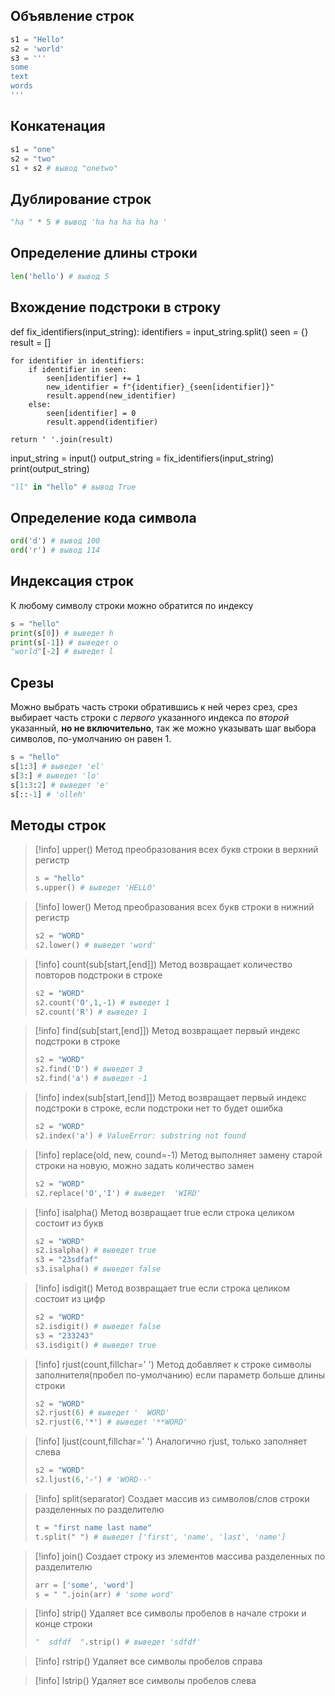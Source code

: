## Объявление строк

```python
s1 = "Hello"
s2 = 'world'
s3 = '''
some
text
words
'''
```

## Конкатенация

```python
s1 = "one"
s2 = "two"
s1 + s2 # вывод "onetwo"
```

## Дублирование строк

```python
"ha " * 5 # вывод 'ha ha ha ha ha '
```

## Определение длины строки

```python
len('hello') # вывод 5
```

## Вхождение подстроки в строку
def fix_identifiers(input_string):
    identifiers = input_string.split()
    seen = {}
    result = []

    for identifier in identifiers:
        if identifier in seen:
            seen[identifier] += 1
            new_identifier = f"{identifier}_{seen[identifier]}"
            result.append(new_identifier)
        else:
            seen[identifier] = 0
            result.append(identifier)

    return ' '.join(result)

input_string = input()
output_string = fix_identifiers(input_string)
print(output_string)

```python
"ll" in "hello" # вывод True
```

## Определение кода символа

```python
ord('d') # вывод 100
ord('r') # вывод 114
```

## Индексация строк

К любому символу строки можно обратится по индексу

```python
s = "hello"
print(s[0]) # выведет h
print(s[-1]) # выведет o
"world"[-2] # выведет l
```

## Срезы

Можно выбрать часть строки обратившись к ней через срез, срез выбирает часть строки с *первого* указанного индекса по *второй* указанный, **но не включительно**, так же можно указывать шаг выбора символов, по-умолчанию он равен 1. 

```python
s = "hello"
s[1:3] # выведет 'el'
s[3:] # выведет 'lo'
s[1:3:2] # выведет 'e'
s[::-1] # 'olleh'
```

## Методы строк

>[!info] upper() 
>Метод преобразования всех букв строки в верхний регистр
>```python
>s = "hello"
> s.upper() # выведет 'HELLO'
> ```

>[!info] lower()
>Метод преобразования всех букв строки в нижний регистр
>```python
>s2 = "WORD"
> s2.lower() # выведет 'word'
> ```

>[!info] count(sub[start,[end]])
>Метод возвращает количество повторов подстроки в строке
>```python
> s2 = "WORD"
> s2.count('O',1,-1) # выведет 1
> s2.count('R') # выведет 1
> ```

>[!info] find(sub[start,[end]])
>Метод возвращает первый индекс подстроки в строке
>```python
> s2 = "WORD"
> s2.find('D') # выведет 3
> s2.find('a') # выведет -1
> ```

>[!info] index(sub[start,[end]])
>Метод возвращает первый индекс подстроки в строке, если подстроки нет то будет ошибка
>```python
> s2 = "WORD"
> s2.index('a') # ValueError: substring not found
> ```

>[!info] replace(old, new, cound=-1)
>Метод выполняет замену старой строки на новую, можно задать количество замен
>```python
> s2 = "WORD"
> s2.replace('O','I') # выведет  'WIRD'
> ```

>[!info] isalpha()
>Метод возвращает true если строка целиком  состоит из букв
>```python
> s2 = "WORD"
> s2.isalpha() # выведет true
> s3 = "23sdfaf"
> s3.isalpha() # выведет false
> ```

>[!info] isdigit()
>Метод возвращает true если строка целиком  состоит из цифр
>```python
> s2 = "WORD"
> s2.isdigit() # выведет false
> s3 = "233243"
> s3.isdigit() # выведет true
> ```

>[!info] rjust(count,fillchar=' ')
>Метод добавляет к строке символы заполнителя(пробел по-умолчанию) если параметр больше длины строки
>```python
> s2 = "WORD"
> s2.rjust(6) # выведет '  WORD'
> s2.rjust(6,'*') # выведет '**WORD'
> ```

>[!info] ljust(count,fillchar=' ')
>Аналогично rjust, только заполняет слева
>```python
> s2 = "WORD"
> s2.ljust(6,'-') # 'WORD--'
> ```

>[!info] split(separator)
> Создает массив из символов/слов строки разделенных по разделителю
>```python
> t = "first name last name"
> t.split(" ") # выведет ['first', 'name', 'last', 'name']
> ```

>[!info] join()
> Создает строку из элементов массива разделенных по разделителю
>```python
> arr = ['some', 'word']
> s = " ".join(arr) # 'some word'
> ```


>[!info] strip()
> Удаляет все символы пробелов в начале строки и конце строки
>```python
> "  sdfdf  ".strip() # выведет 'sdfdf'
> ```

>[!info] rstrip()
> Удаляет все символы пробелов справа

>[!info] lstrip()
> Удаляет все символы пробелов слева

